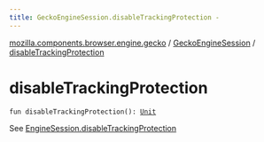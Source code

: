 ```yaml
---
title: GeckoEngineSession.disableTrackingProtection - 
---
```


[mozilla.components.browser.engine.gecko](../index.html) / [GeckoEngineSession](index.html) / [disableTrackingProtection](./disable-tracking-protection.html)

# disableTrackingProtection

`fun disableTrackingProtection(): `[`Unit`](https://kotlinlang.org/api/latest/jvm/stdlib/kotlin/-unit/index.html)

See [EngineSession.disableTrackingProtection](#)

